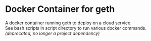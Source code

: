 # Docker Container for geth
A docker container running geth to deploy on a cloud service.  
See bash scripts in script directory to run various docker commands.  
*(deprecated, no longer a project dependency)*

